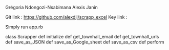 Grégoria Ndongozi-Nsabimana 
Alexis Janin 

Git link : https://github.com/alexdji/scrapp_excel
Key link : 

Simply run app.rb 

class Scrapper
	def initialize
	def get_townhall_email
	def get_townhall_urls
	def save_as_JSON
	def save_as_Google_sheet
	def save_as_csv
	def perform
